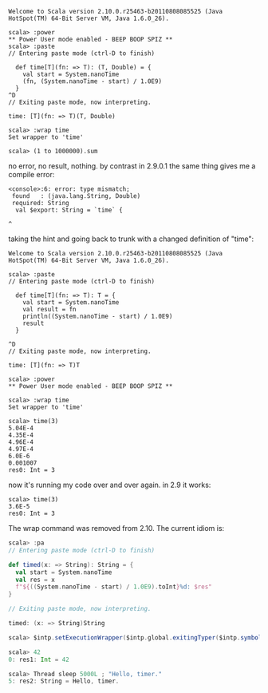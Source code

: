 ```
Welcome to Scala version 2.10.0.r25463-b20110808085525 (Java HotSpot(TM) 64-Bit Server VM, Java 1.6.0_26).

scala> :power
** Power User mode enabled - BEEP BOOP SPIZ **
scala> :paste
// Entering paste mode (ctrl-D to finish)

  def time[T](fn: => T): (T, Double) = {
    val start = System.nanoTime
    (fn, (System.nanoTime - start) / 1.0E9)
  }
^D
// Exiting paste mode, now interpreting.

time: [T](fn: => T)(T, Double)

scala> :wrap time
Set wrapper to 'time'

scala> (1 to 1000000).sum
```

no error, no result, nothing.  by contrast in 2.9.0.1 the same thing gives me a compile error:

```
<console>:6: error: type mismatch;
 found   : (java.lang.String, Double)
 required: String
  val $export: String = `time` {
                                                                                     ^
```

taking the hint and going back to trunk with a changed definition of "time":

```
Welcome to Scala version 2.10.0.r25463-b20110808085525 (Java HotSpot(TM) 64-Bit Server VM, Java 1.6.0_26).

scala> :paste
// Entering paste mode (ctrl-D to finish)

  def time[T](fn: => T): T = {
    val start = System.nanoTime
    val result = fn
    println((System.nanoTime - start) / 1.0E9)
    result
  }

^D
// Exiting paste mode, now interpreting.

time: [T](fn: => T)T

scala> :power
** Power User mode enabled - BEEP BOOP SPIZ **

scala> :wrap time
Set wrapper to 'time'

scala> time(3)
5.04E-4
4.35E-4
4.96E-4
4.97E-4
6.0E-6
0.001007
res0: Int = 3
```

now it's running my code over and over again.  in 2.9 it works:

```
scala> time(3)
3.6E-5
res0: Int = 3
```
The wrap command was removed from 2.10. The current idiom is:
```scala
scala> :pa
// Entering paste mode (ctrl-D to finish)

def timed(x: => String): String = {
  val start = System.nanoTime
  val res = x
  f"${((System.nanoTime - start) / 1.0E9).toInt}%d: $res"
}

// Exiting paste mode, now interpreting.

timed: (x: => String)String

scala> $intp.setExecutionWrapper($intp.global.exitingTyper($intp.symbolOfTerm("timed").fullName))

scala> 42
0: res1: Int = 42

scala> Thread sleep 5000L ; "Hello, timer."
5: res2: String = Hello, timer.

```
